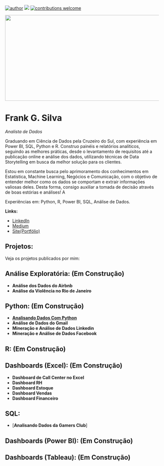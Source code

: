 [![author](https://img.shields.io/badge/author-frankgsilva-red.svg)](https://www.linkedin.com/in/franklynguimaraes/) [![](https://img.shields.io/badge/python-3.7+-blue.svg)](https://www.python.org/downloads/release/python-365/) [![contributions welcome](https://img.shields.io/badge/contributions-welcome-brightgreen.svg?style=flat)](https://github.com/frankgsilva)

<p align="center">
  <img src="https://github.com/frankgsilva/python-do-zero/blob/main/frank-capa2.png" height="280" width="1920">
</p>

# Frank G. Silva
*Analista de Dados*

Graduando em Ciência de Dados pela Cruzeiro do Sul, com experiência em Power BI, SQL, Python e R. Construo painéis e relatórios analíticos, seguindo as melhores práticas, desde o levantamento de requisitos até a publicação online e análise dos dados, utilizando técnicas de Data Storytelling em busca da melhor solução para os clientes.

Estou em constante busca pelo aprimoramento dos conhecimentos em Estatística, Machine Learning, Negócios e Comunicação, com o objetivo de entender melhor como os dados se comportam e extrair informações valiosas deles. Desta forma, consigo auxiliar a tomada de decisão através de boas estórias e análises! A

Experiências em: Python, R, Power BI, SQL, Análise de Dados.

**Links:**

* [LinkedIn](https://www.linkedin.com/in/franklynguimaraes/)
* [Medium](https://os-dados-falam.medium.com/)
* [Site(Portfólio)](#)


## Projetos:
Veja os projetos publicados por mim:

## Análise Exploratória: (Em Construção)
* **Análise dos Dados do Airbnb**
* **Análise da Violência no Rio de Janeiro**

## Python: (Em Construção)
* [**Analisando Dados Com Python**](https://github.com/frankgsilva/python_do_zero/blob/main/analisandoDadosComPython/analisandoDadosDaEmpresa.ipynb)
* **Análise de Dados do Gmail**
* **Mineração e Análise de Dados Linkedin**
* **Mineração e Análise de Dados Facebook**

## R: (Em Construção)

## Dashboards (Excel): (Em Construção)

* **Dashboard de Call Center no Excel**
* **Dashboard RH**
* **Dashboard Estoque**
* **Dashboard Vendas**
* **Dashboard Financeiro**

## SQL:

* [**Analisando Dados da Gamers Club**]

## Dashboards (Power BI): (Em Construção)


## Dashboards (Tableau): (Em Construção)
